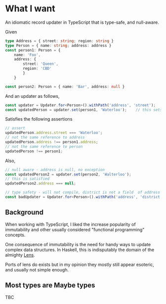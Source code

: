 # What I want

An idiomatic record updater in TypeScript that is type-safe, and null-aware.

Given

```TypeScript
type Address = { street: string; region: string }
type Person = { name: string; address: address }
const person1: Person = { 
    name: 'Foo', 
    address: {
        street: 'Queen',
        region: 'CBD'
        }
    }

const person2: Person = { name: 'Bar', address: null }
```

And an updater as follows,

```TypeScript
const updater = Updater.for<Person>().withPath('address', 'street');
const updatedPerson = updater.set(person1, 'Waterloo');    // this sets street to waterloo
```

Satisfies the following assertions

```TypeScript
// assert
updatedPerson.address.street === 'Waterloo';
// not the same reference to address
updatedPerson.address !== person1.address;
// not the same reference to person
updatedPerson !== person1;

```

Also,

```TypeScript
// null aware - address is null, no exception
const updatedPerson2 = updater.set(person2, 'Walterloo');
// this is satisfied
updatedPerson2.address === null;

// type safety - will not compile, district is not a field  of address
const badUpdater = Updater.for<Person>().withPath('address', 'district'); 

```

## Background

When working with TypeScript, I liked the increase popularity of immutability and other usually considered "functional programming" concepts.

One consequence of immutability is the need for handy ways to update complex data structures. In Haskell, this is indisputably the domain of the almighty [Lens](https://hackage.haskell.org/package/lens).

Ports of lens do exists but in my opinion they mostly still appear esoteric, and usually not simple enough.


## Most types are Maybe types

TBC